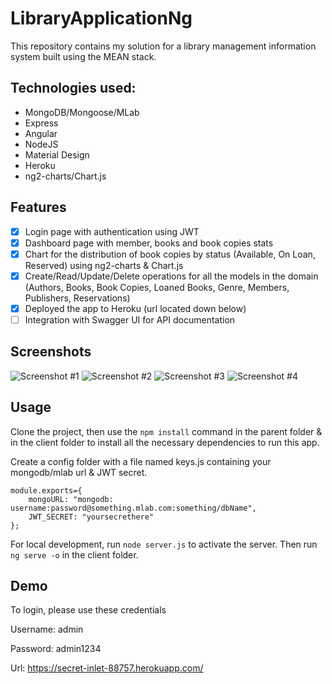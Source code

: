 # LibraryApplicationNg
This repository contains my solution for a library management information system built using the MEAN stack. 

## Technologies used:
* MongoDB/Mongoose/MLab
* Express
* Angular
* NodeJS
* Material Design
* Heroku
* ng2-charts/Chart.js

## Features
- [x] Login page with authentication using JWT
- [x] Dashboard page with member, books and book copies stats
- [x] Chart for the distribution of book copies by status (Available, On Loan, Reserved) using ng2-charts & Chart.js
- [x] Create/Read/Update/Delete operations for all the models in the domain (Authors, Books, Book Copies, Loaned Books, Genre, Members, Publishers, Reservations)
- [x] Deployed the app to Heroku (url located down below)
- [ ] Integration with Swagger UI for API documentation

## Screenshots
![Screenshot #1](https://i.imgur.com/WKcHZfr.png)
![Screenshot #2](https://i.imgur.com/YUXwRmY.png)
![Screenshot #3](https://i.imgur.com/xNS16Q9.png)
![Screenshot #4](https://i.imgur.com/h1zDLyI.png)

## Usage
Clone the project, then use the `npm install` command in the parent folder & in the client folder to install all the necessary dependencies to run this app.

Create a config folder with a file named keys.js containing your mongodb/mlab url & JWT secret.

```
module.exports={
    mongoURL: "mongodb: username:password@something.mlab.com:something/dbName",
    JWT_SECRET: "yoursecrethere"
};
```

For local development, run `node server.js` to activate the server. Then run `ng serve -o` in the client folder.

## Demo
To login, please use these credentials

Username: admin

Password: admin1234

Url: https://secret-inlet-88757.herokuapp.com/

